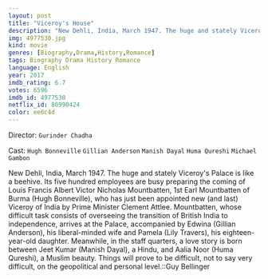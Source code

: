 ```yaml
---
layout: post
title: "Viceroy's House"
description: "New Dehli, India, March 1947. The huge and stately Viceroy's Palace is like a beehive. Its five hundred employees are busy preparing the coming of Louis Francis Albert Victor Nicholas Mountbatten, 1st Earl Mountbatten of Burma (Hugh Bonneville), who has just been appointed new (and last) Viceroy of India by Prime Minister Clement Attlee. Mountbatten, whose difficult task consists of overseeing the transition of British India to independence, arri.."
img: 4977530.jpg
kind: movie
genres: [Biography,Drama,History,Romance]
tags: Biography Drama History Romance 
language: English
year: 2017
imdb_rating: 6.7
votes: 6596
imdb_id: 4977530
netflix_id: 80990424
color: ee6c4d
---
```

Director: `Gurinder Chadha`  

Cast: `Hugh Bonneville` `Gillian Anderson` `Manish Dayal` `Huma Qureshi` `Michael Gambon` 

New Dehli, India, March 1947. The huge and stately Viceroy's Palace is like a beehive. Its five hundred employees are busy preparing the coming of Louis Francis Albert Victor Nicholas Mountbatten, 1st Earl Mountbatten of Burma (Hugh Bonneville), who has just been appointed new (and last) Viceroy of India by Prime Minister Clement Attlee. Mountbatten, whose difficult task consists of overseeing the transition of British India to independence, arrives at the Palace, accompanied by Edwina (Gillian Anderson), his liberal-minded wife and Pamela (Lily Travers), his eighteen-year-old daughter. Meanwhile, in the staff quarters, a love story is born between Jeet Kumar (Manish Dayal), a Hindu, and Aalia Noor (Huma Qureshi), a Muslim beauty. Things will prove to be difficult, not to say very difficult, on the geopolitical and personal level.::Guy Bellinger